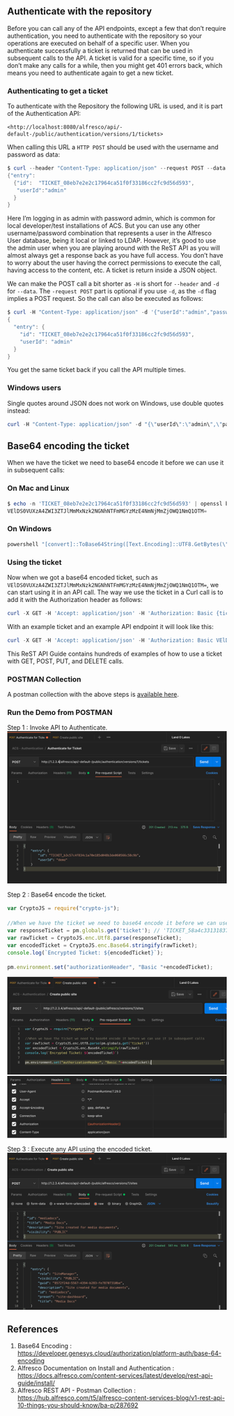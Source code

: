 ## Authenticate with the repository

Before you can call any of the API endpoints, except a few that don’t require authentication, you need to authenticate with the repository so your operations are executed on behalf of a specific user. When you authenticate successfully a ticket is returned that can be used in subsequent calls to the API. A ticket is valid for a specific time, so if you don’t make any calls for a while, then you might get 401 errors back, which means you need to authenticate again to get a new ticket.

### Authenticating to get a ticket

To authenticate with the Repository the following URL is used, and it is part of the Authentication API:

```properties
<http://localhost:8080/alfresco/api/-default-/public/authentication/versions/1/tickets>
```

When calling this URL a `HTTP POST` should be used with the username and password as data:

```powershell
$ curl --header "Content-Type: application/json" --request POST --data '{"userId":"admin","password":"admin"}' <http://localhost:8080/alfresco/api/-default-/public/authentication/versions/1/tickets>
{"entry":
  {"id":  "TICKET_08eb7e2e2c17964ca51f0f33186cc2fc9d56d593",
   "userId":"admin"
  }
}
```

Here I’m logging in as admin with password admin, which is common for local developer/test installations of ACS. But you can use any other username/password combination that represents a user in the Alfresco User database, being it local or linked to LDAP. However, it’s good to use the admin user when you are playing around with the ReST API as you will almost always get a response back as you have full access. You don’t have to worry about the user having the correct permissions to execute the call, having access to the content, etc. A ticket is return inside a JSON object.

We can make the POST call a bit shorter as `-H` is short for `--header` and `-d` for `--data`. The `-request POST` part is optional if you use `-d`, as the `-d` flag implies a POST request. So the call can also be executed as follows:

```powershell
$ curl -H "Content-Type: application/json" -d '{"userId":"admin","password":"admin"}' <http://localhost:8080/alfresco/api/-default-/public/authentication/versions/1/tickets> | jq
{  
  "entry": {
    "id": "TICKET_08eb7e2e2c17964ca51f0f33186cc2fc9d56d593",
    "userId": "admin"  
  }
}
```

You get the same ticket back if you call the API multiple times.

### Windows users

Single quotes around JSON does not work on Windows, use double quotes instead:

```powershell
curl -H "Content-Type: application/json" -d "{\"userId\":\"admin\",\"password\":\"admin\"}" http://localhost:8080/alfresco/api/-default-/public/authentication/versions/1/tickets
```

## Base64 encoding the ticket

When we have the ticket we need to base64 encode it before we can use it in subsequent calls:

### On Mac and Linux

```powershell
$ echo -n 'TICKET_08eb7e2e2c17964ca51f0f33186cc2fc9d56d593' | openssl base64
VElDS0VUXzA4ZWI3ZTJlMmMxNzk2NGNhNTFmMGYzMzE4NmNjMmZjOWQ1NmQ1OTM=
```

### On Windows

```powershell
powershell "[convert]::ToBase64String([Text.Encoding]::UTF8.GetBytes(\"TICKET_08eb7e2e2c17964ca51f0f33186cc2fc9d56d593\"))"
```

### Using the ticket

Now when we got a base64 encoded ticket, such as `VElDS0VUXzA4ZWI3ZTJlMmMxNzk2NGNhNTFmMGYzMzE4NmNjMmZjOWQ1NmQ1OTM=`, we can start using it in an API call. The way we use the ticket in a Curl call is to add it with the Authorization header as follows:

```powershell
curl -X GET -H 'Accept: application/json' -H 'Authorization: Basic {ticket}' '{API endpoint URL}' | jq
```

With an example ticket and an example API endpoint it will look like this:

```powershell
curl -X GET -H 'Accept: application/json' -H 'Authorization: Basic VElDS0VUXzA4ZWI3ZTJlMmMxNzk2NGNhNTFmMGYzMzE4NmNjMmZjOWQ1NmQ1OTM=' 'http://localhost:8080/alfresco/api/discovery' | jq
```

This ReST API Guide contains hundreds of examples of how to use a ticket with GET, POST, PUT, and DELETE calls.

### POSTMAN Collection

A postman collection with the above steps is [available here](https://github.com/sherrymax/acs-examples/blob/master/acs-authentication/assets/ACS%20-%20Authentication.postman_collection.json).

### Run the Demo from POSTMAN

Step 1 : Invoke API to Authenticate.
![1](assets/1.png)

Step 2 : Base64 encode the ticket.

```javascript
var CryptoJS = require("crypto-js");

//When we have the ticket we need to base64 encode it before we can use it in subsequent calls
var responseTicket = pm.globals.get('ticket'); // 'TICKET_58a4c33131837c9453fb705230208a6d430cf974'
var rawTicket = CryptoJS.enc.Utf8.parse(responseTicket);
var encodedTicket = CryptoJS.enc.Base64.stringify(rawTicket);
console.log(`Encrypted Ticket: ${encodedTicket}`);

pm.environment.set("authorizationHeader", "Basic "+encodedTicket);
```

![2](assets/2.png)
![4](assets/4.jpg)

Step 3 : Execute any API using the encoded ticket.
![3](assets/3.png)

## References

1. Base64 Encoding : <https://developer.genesys.cloud/authorization/platform-auth/base-64-encoding>
2. Alfresco Documentation on Install and Authentication : <https://docs.alfresco.com/content-services/latest/develop/rest-api-guide/install/>
3. Alfresco REST API - Postman Collection : <https://hub.alfresco.com/t5/alfresco-content-services-blog/v1-rest-api-10-things-you-should-know/ba-p/287692>
